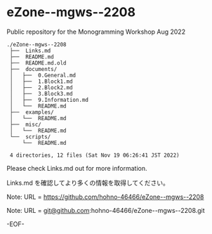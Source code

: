 # eZone--mgws--2208

Public repository for the Monogramming Workshop Aug 2022

    ./eZone--mgws--2208
     ├──  Links.md
     ├──  README.md
     ├──  README.md.old
     ├──  documents/
     │   ├──  0.General.md
     │   ├──  1.Block1.md
     │   ├──  2.Block2.md
     │   ├──  3.Block3.md
     │   ├──  9.Information.md
     │   └──  README.md
     ├──  examples/
     │   └──  README.md
     ├──  misc/
     │   └──  README.md
     └──  scripts/
         └──  README.md
     
     4 directories, 12 files (Sat Nov 19 06:26:41 JST 2022)


Please check Links.md out for more information.

Links.md を確認してより多くの情報を取得してください。

Note: URL = https://github.com/hohno-46466/eZone--mgws--2208

Note: URL = git@github.com:hohno-46466/eZone--mgws--2208.git

-EOF-
